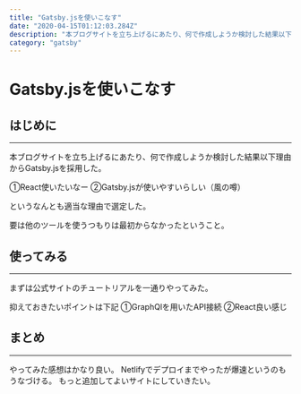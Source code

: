 ```yaml
---
title: "Gatsby.jsを使いこなす"
date: "2020-04-15T01:12:03.284Z"
description: "本ブログサイトを立ち上げるにあたり、何で作成しようか検討した結果以下理由からGatsby.jsを採用した。その選定理由に関して"
category: "gatsby"
---
```


# Gatsby.jsを使いこなす

## はじめに
----------

本ブログサイトを立ち上げるにあたり、何で作成しようか検討した結果以下理由からGatsby.jsを採用した。

①React使いたいなー
②Gatsby.jsが使いやすいらしい（風の噂）

というなんとも適当な理由で選定した。

要は他のツールを使うつもりは最初からなかったということ。


## 使ってみる
----------

まずは公式サイトのチュートリアルを一通りやってみた。

抑えておきたいポイントは下記
①GraphQlを用いたAPI接続
②React良い感じ


## まとめ
----------

やってみた感想はかなり良い。
Netlifyでデプロイまでやったが爆速というのもうなづける。
もっと追加してよいサイトにしていきたい。

